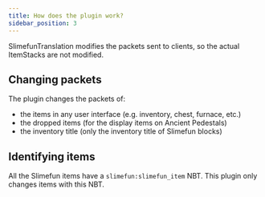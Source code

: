 ```yaml
---
title: How does the plugin work?
sidebar_position: 3
---
```


SlimefunTranslation modifies the packets sent to clients, so the actual ItemStacks are not modified.

## Changing packets

The plugin changes the packets of:

- the items in any user interface (e.g. inventory, chest, furnace, etc.)
- the dropped items (for the display items on Ancient Pedestals)
- the inventory title (only the inventory title of Slimefun blocks)

## Identifying items

All the Slimefun items have a `slimefun:slimefun_item` NBT. This plugin only changes items with this NBT.

